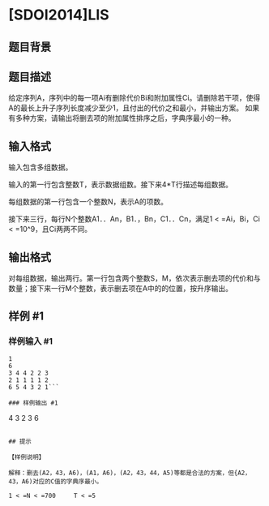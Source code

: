 # [SDOI2014]LIS

## 题目背景



## 题目描述

给定序列A，序列中的每一项Ai有删除代价Bi和附加属性Ci。请删除若干项，使得A的最长上升子序列长度减少至少1，且付出的代价之和最小，并输出方案。    如果有多种方案，请输出将删去项的附加属性排序之后，字典序最小的一种。


## 输入格式

输入包含多组数据。    

输入的第一行包含整数T，表示数据组数。接下来4\*T行描述每组数据。    

每组数据的第一行包含一个整数N，表示A的项数。

接下来三行，每行N个整数A1．．An，B1．，Bn，C1．．Cn，满足1 < =Ai，Bi，Ci < =10^9，且Ci两两不同。


## 输出格式

对每组数据，输出两行。第一行包含两个整数S，M，依次表示删去项的代价和与数量；接下来一行M个整数，表示删去项在A中的的位置，按升序输出。


## 样例 #1

### 样例输入 #1
```
1
6
3 4 4 2 2 3
2 1 1 1 1 2
6 5 4 3 2 1```

### 样例输出 #1

```
4 3
2 3 6
```

## 提示

【样例说明】

解释：删去(A2，43，A6)，(A1，A6)，(A2，43，44，A5)等都是合法的方案，但{A2，43，A6)对应的C值的字典序最小。

1 < =N < =700     T < =5

